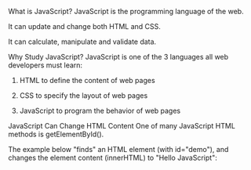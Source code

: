 What is JavaScript?
JavaScript is the programming language of the web.

It can update and change both HTML and CSS.

It can calculate, manipulate and validate data.

Why Study JavaScript?
JavaScript is one of the 3 languages all web developers must learn:

   1. HTML to define the content of web pages

   2. CSS to specify the layout of web pages

   3. JavaScript to program the behavior of web pages

JavaScript Can Change HTML Content
One of many JavaScript HTML methods is getElementById().

The example below "finds" an HTML element (with id="demo"), and changes the element content (innerHTML) to "Hello JavaScript":
